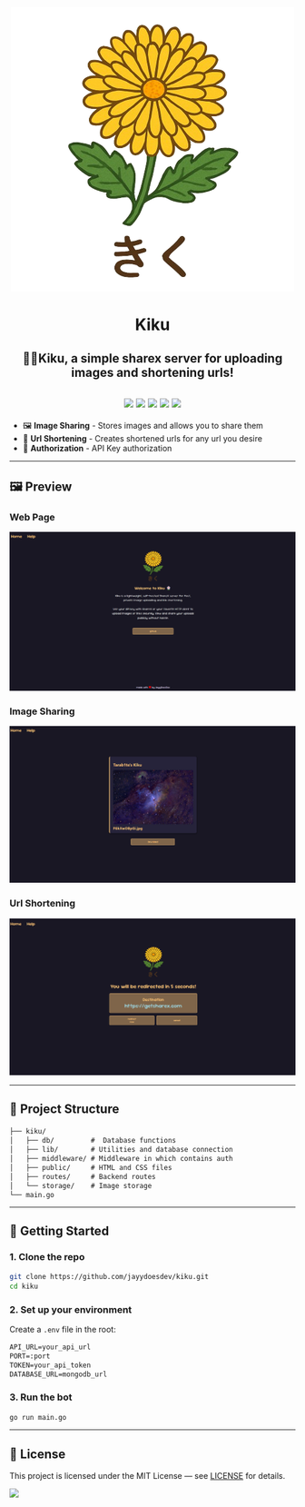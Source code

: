 <p align="center"><img src="https://github.com/JayyDoesDev/kiku/blob/main/.github/assets/kiku.png"></p>
<h1 align="center">Kiku</h1>
<h2 align="center">💐🌻Kiku, a simple sharex server for uploading images and shortening urls!</h2>
<div>
  <h2 align="center">
    <img src="https://img.shields.io/github/commit-activity/m/jayydoesdev/kiku">
    <img src="https://img.shields.io/github/license/jayydoesdev/kiku">
    <img src="https://img.shields.io/github/languages/top/jayydoesdev/kiku">
    <img src="https://img.shields.io/github/contributors/jayydoesdev/kiku">
    <img src="https://img.shields.io/github/last-commit/jayydoesdev/kiku">
  </h2>
</div>

- 🖼️ **Image Sharing** - Stores images and allows you to share them
- 🔗 **Url Shortening** - Creates shortened urls for any url you desire
- 🔑 **Authorization** - API Key authorization

---

## 🖼️ Preview
### Web Page
<p align="center"><img src="https://github.com/jayydoesdev/kiku/blob/main/.github/assets/preview_1.png?raw=true" alt="Web Page Preview" width="700"/></p>

### Image Sharing
<p align="center"><img src="https://github.com/jayydoesdev/kiku/blob/main/.github/assets/preview_2.png?raw=true" alt="Image Sharing Preview" width="700"/></p>

### Url Shortening
<p align="center"><img src="https://github.com/jayydoesdev/kiku/blob/main/.github/assets/preview_3.png?raw=true" alt="Url Shortening Preview" width="700"/></p>

---

## 📁 Project Structure
```
├── kiku/
│   ├── db/         #  Database functions
│   ├── lib/        # Utilities and database connection
│   ├── middleware/ # Middleware in which contains auth
│   ├── public/     # HTML and CSS files
│   ├── routes/     # Backend routes
│   └── storage/    # Image storage
└── main.go
```

---

## 🚀 Getting Started

### 1. Clone the repo

```bash
git clone https://github.com/jayydoesdev/kiku.git
cd kiku
```

### 2. Set up your environment

Create a `.env` file in the root:

```env
API_URL=your_api_url
PORT=:port
TOKEN=your_api_token
DATABASE_URL=mongodb_url
```
### 3. Run the bot

```bash
go run main.go
```

---

## 📄 License

This project is licensed under the MIT License — see [LICENSE](LICENSE) for details.

<a href="https://github.com/jayydoesdev/kiku/graphs/contributors">
  <img src="https://contrib.rocks/image?repo=jayydoesdev/kiku" />
</a>

